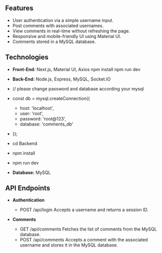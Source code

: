 ## Features

- User authentication via a simple username input.
- Post comments with associated usernames.
- View comments in real-time without refreshing the page.
- Responsive and mobile-friendly UI using Material UI.
- Comments stored in a MySQL database.

## Technologies

- **Front-End:** Next.js, Material UI, Axios
npm install
npm run dev
- **Back-End:** Node.js, Express, MySQL, Socket.IO
 - // please change password and database according your mysql
  - const db = mysql.createConnection({
    - host: 'localhost',
    - user: 'root',
    - password: 'root@123',
    - database: 'comments_db'
  - });

 - cd Backend
 - npm install
 - npm run dev
- **Database:** MySQL

## API Endpoints
- **Authentication** 
   - POST /api/login Accepts a username and returns a session ID.

- **Comments**
    - GET /api/comments  Fetches the list of comments from the MySQL database.
    - POST /api/comments  Accepts a comment with the associated username and stores it in the MySQL database.